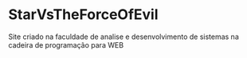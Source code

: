 # StarVsTheForceOfEvil
Site criado na faculdade de analise e desenvolvimento de sistemas na cadeira de programação para WEB
